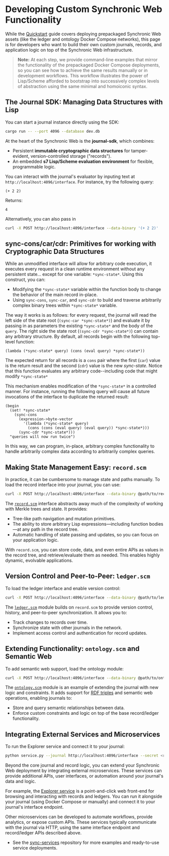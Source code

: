 # Developing Custom Synchronic Web Functionality

While the [Quickstart](quickstart.md) guide covers deploying prepackaged Synchronic Web assets (like the ledger and ontology Docker Compose networks), this page is for developers who want to build their own custom journals, records, and application logic on top of the Synchronic Web infrastructure.

> **Note:** At each step, we provide command-line examples that mirror the functionality of the prepackaged Docker Compose deployments, so you can see how to achieve the same results manually or in development workflows.
This workflow illustrates the power of Lisp/Scheme afforded to bootstrap into successively complex levels of abstraction using the same minimal and homoiconic syntax.

## The Journal SDK: Managing Data Structures with Lisp

You can start a journal instance directly using the SDK:

```bash
cargo run -- --port 4096 --database dev.db
```

At the heart of the Synchronic Web is the **journal-sdk**, which combines:
- Persistent **immutable cryptographic data structures** for tamper-evident, version-controlled storage ("records").
- An embedded **s7 Lisp/Scheme evaluation environment** for flexible, programmable logic.

You can interact with the journal's evaluator by inputing text at `http://localhost:4096/interface`.
For instance, try the following query:

`(+ 2 2)`

Returns:

`4`

Alternatively, you can also pass in 

```bash
curl -X POST http://localhost:4096/interface --data-binary '(+ 2 2)'
```

## sync-cons/car/cdr: Primitives for working with Cryptographic Data Structures

While an unmodified interface will allow for arbitrary code execution, it executes every request in a clean runtime environment without any persistent state... except for one variable: `*sync-state*`.
Using this construct, you can:
- Modifying the `*sync-state*` variable within the function body to change the behavior of the main record in-place.
- Using `sync-cons`, `sync-car`, and `sync-cdr` to build and traverse arbitrarily complex binary trees within `*sync-state*` variable.

The way it works is as follows: for every request, the journal will read the left side of the state root (`(sync-car *sync-state*)`) and evaluate it by passing in as parameters the existing `*sync-state*` and the body of the `query`.
The right side the state root (`(sync-cdr *sync-state*)`) can contain any arbitrary structure.
By default, all records begin with the following top-level function:

`(lambda (*sync-state* query) (cons (eval query) *sync-state*))`

The expected return for all records is a `cons` pair where the first (`car`) value is the return result and the second (`cdr`) value is the new *sync-state*.
Notice that this function evaluates any arbitrary code--including code that might modify `*sync-state*`

This mechanism enables modification of the `*sync-state*` in a controlled manner.
For instance, running the following query will cause all future invocations of the interface to duplicate the returned result:

```
(begin 
  (set! *sync-state* 
    (sync-cons 
      (expression->byte-vector 
        '(lambda (*sync-state* query) 
          (cons (cons (eval query) (eval query)) *sync-state*)))
      (sync-cdr *sync-state*))) 
  "queries will now run twice")
```

In this way, we can program, in-place, arbitrary complex functionality to handle arbitrarily complex data according to arbitrarily complex queries.
 
## Making State Management Easy: `record.scm`

In practice, it can be cumbersome to manage state and paths manually.
To load the record interface into your journal, you can use:

```bash
curl -X POST http://localhost:4096/interface --data-binary @path/to/record.scm
```

The [`record.scm`](https://github.com/sandialabs/sync-records/blob/main/lisp/record.scm) interface abstracts away much of the complexity of working with Merkle trees and state. It provides:
- Tree-like path navigation and mutation primitives.
- The ability to store arbitrary Lisp expressions—including function bodies—at any path in the record tree.
- Automatic handling of state passing and updates, so you can focus on your application logic.

With `record.scm`, you can store code, data, and even entire APIs as values in the record tree, and retrieve/evaluate them as needed. This enables highly dynamic, evolvable applications.

## Version Control and Peer-to-Peer: `ledger.scm`

To load the ledger interface and enable version control:

```bash
curl -X POST http://localhost:4096/interface --data-binary @path/to/ledger.scm
```

The [`ledger.scm`](https://github.com/sandialabs/sync-records/blob/main/lisp/ledger.scm) module builds on `record.scm` to provide version control, history, and peer-to-peer synchronization. It allows you to:
- Track changes to records over time.
- Synchronize state with other journals in the network.
- Implement access control and authentication for record updates.

## Extending Functionality: `ontology.scm` and Semantic Web

To add semantic web support, load the ontology module:

```bash
curl -X POST http://localhost:4096/interface --data-binary @path/to/ontology.scm
```

The [`ontology.scm`](https://github.com/sandialabs/sync-records/blob/main/lisp/ontology.scm) module is an example of extending the journal with new logic and constraints. It adds support for [RDF triples](https://www.w3.org/TR/rdf11-concepts/) and semantic web operations, enabling journals to:
- Store and query semantic relationships between data.
- Enforce custom constraints and logic on top of the base record/ledger functionality.

## Integrating External Services and Microservices

To run the Explorer service and connect it to your journal:

```bash
python service.py --journal http://localhost:4096/interface --secret <root password>
```

Beyond the core journal and record logic, you can extend your Synchronic Web deployment by integrating external microservices. These services can provide additional APIs, user interfaces, or automation around your journal's data and logic.

For example, the [Explorer service](https://github.com/sandialabs/sync-services/tree/main/services/explorer) is a point-and-click web front-end for browsing and interacting with records and ledgers. You can run it alongside your journal (using Docker Compose or manually) and connect it to your journal's interface endpoint.

Other microservices can be developed to automate workflows, provide analytics, or expose custom APIs. These services typically communicate with the journal via HTTP, using the same interface endpoint and record/ledger APIs described above.

- See the [sync-services](https://github.com/sandialabs/sync-services) repository for more examples and ready-to-use service deployments.
